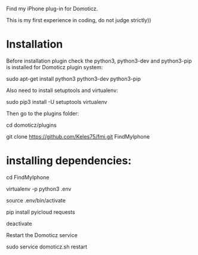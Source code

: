 
Find my iPhone plug-in for Domoticz. 

This is my first experience in coding, do not judge strictly))

# Installation

Before installation plugin check the python3, python3-dev and python3-pip is installed for Domoticz plugin system:

sudo apt-get install python3 python3-dev python3-pip

Also need to install setuptools and virtualenv:

sudo pip3 install -U setuptools virtualenv

Then go to the plugins folder:

cd domoticz/plugins

git clone https://github.com/Keles75/fmi.git FindMyIphone


# installing dependencies:

cd FindMyIphone

virtualenv -p python3 .env

source .env/bin/activate

pip install pyicloud requests

deactivate


Restart the Domoticz service

sudo service domoticz.sh restart



